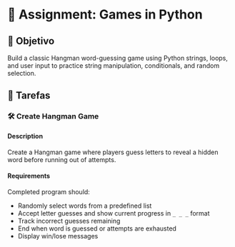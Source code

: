 
# 📘 Assignment: Games in Python

## 🎯 Objetivo

Build a classic Hangman word-guessing game using Python strings, loops, and user input to practice string manipulation, conditionals, and random selection.

## 📝 Tarefas

### 🛠️ Create Hangman Game

#### Description
Create a Hangman game where players guess letters to reveal a hidden word before running out of attempts.

#### Requirements
Completed program should:

- Randomly select words from a predefined list
- Accept letter guesses and show current progress in `_ _ _` format
- Track incorrect guesses remaining
- End when word is guessed or attempts are exhausted
- Display win/lose messages
